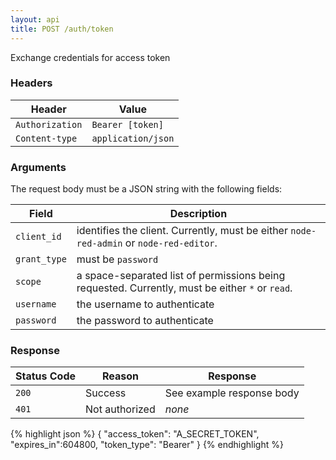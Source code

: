 ```yaml
---
layout: api
title: POST /auth/token
---
```


Exchange credentials for access token

### Headers

Header                     | Value
---------------------------|----------
`Authorization`            | `Bearer [token]`
`Content-type`             | `application/json`

### Arguments

The request body must be a JSON string with the following fields:

Field        | Description
-------------|------------------------
`client_id`  | identifies the client. Currently, must be either `node-red-admin` or `node-red-editor`.
`grant_type` | must be `password`
`scope`      | a space-separated list of permissions being requested. Currently, must be either `*` or `read`.
`username`   | the username to authenticate
`password`   | the password to authenticate


### Response

Status Code | Reason         | Response
------------|----------------|--------------
`200`       | Success        | See example response body
`401`       | Not authorized | _none_

{% highlight json %}
{
  "access_token": "A_SECRET_TOKEN",
  "expires_in":604800,
  "token_type": "Bearer"
}
{% endhighlight %}
